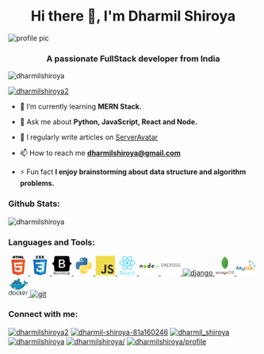 <h1 align="center">Hi there 👋, I'm Dharmil Shiroya</h1>

<img src="https://quotefancy.com/media/wallpaper/3840x2160/1700728-Linus-Torvalds-Quote-Talk-is-cheap-Show-me-the-code.jpg" alt="profile pic" width="1000" height="400" />

<h3 align="center">A passionate FullStack developer from India</h3>

<p align="left"> <img src="https://komarev.com/ghpvc/?username=dharmilshiroya&label=Profile%20views&color=0e75b6&style=flat" alt="dharmilshiroya" /> </p>

<p align="left"> <a href="https://twitter.com/dharmilshiroya2" target="blank"><img src="https://img.shields.io/twitter/follow/dharmilshiroya2?logo=twitter&style=for-the-badge" alt="dharmilshiroya2" /></a> </p>

- 🌱 I’m currently learning **MERN Stack.**

- 💬 Ask me about **Python, JavaScript, React and Node.**

- 📝 I regularly write articles on [ServerAvatar](https://serveravatar.com/deployments)

- 📫 How to reach me **dharmilshiroya@gmail.com**

- ⚡ Fun fact **I enjoy brainstorming about data structure and algorithm problems.**
  
<h3 align="left">Github Stats:</h3>
<p><img align="center" src="https://github-readme-stats.vercel.app/api/top-langs?username=dharmilshiroya&show_icons=true&locale=en&layout=compact" alt="dharmilshiroya" /></p>


<h3 align="left">Languages and Tools:</h3>
<p align="left"> 
<a href="https://www.w3.org/html/" target="_blank" rel="noreferrer"> <img src="https://raw.githubusercontent.com/devicons/devicon/master/icons/html5/html5-original-wordmark.svg" alt="html5" width="40" height="40"/> </a> <a href="https://www.w3schools.com/css/" target="_blank" rel="noreferrer"> <img src="https://raw.githubusercontent.com/devicons/devicon/master/icons/css3/css3-original-wordmark.svg" alt="css3" width="40" height="40"/> </a> <a href="https://getbootstrap.com" target="_blank" rel="noreferrer"> <img src="https://raw.githubusercontent.com/devicons/devicon/master/icons/bootstrap/bootstrap-plain-wordmark.svg" alt="bootstrap" width="40" height="40"/> </a> <a href="https://www.python.org" target="_blank" rel="noreferrer"> <img src="https://raw.githubusercontent.com/devicons/devicon/master/icons/python/python-original.svg" alt="python" width="40" height="40"/> </a> <a href="https://developer.mozilla.org/en-US/docs/Web/JavaScript" target="_blank" rel="noreferrer"> <img src="https://raw.githubusercontent.com/devicons/devicon/master/icons/javascript/javascript-original.svg" alt="javascript" width="40" height="40"/> </a> <a href="https://reactjs.org/" target="_blank" rel="noreferrer"> <img src="https://raw.githubusercontent.com/devicons/devicon/master/icons/react/react-original-wordmark.svg" alt="react" width="40" height="40"/> </a> <a href="https://nodejs.org" target="_blank" rel="noreferrer"> <img src="https://raw.githubusercontent.com/devicons/devicon/master/icons/nodejs/nodejs-original-wordmark.svg" alt="nodejs" width="40" height="40"/> </a> <a href="https://expressjs.com" target="_blank" rel="noreferrer"> <img src="https://raw.githubusercontent.com/devicons/devicon/master/icons/express/express-original-wordmark.svg" alt="express" width="40" height="40"/> </a>  <a href="https://www.djangoproject.com/" target="_blank" rel="noreferrer"> <img src="https://cdn.worldvectorlogo.com/logos/django.svg" alt="django" width="40" height="40"/> </a> <a href="https://www.mongodb.com/" target="_blank" rel="noreferrer"> <img src="https://raw.githubusercontent.com/devicons/devicon/master/icons/mongodb/mongodb-original-wordmark.svg" alt="mongodb" width="40" height="40"/> </a> <a href="https://www.mysql.com/" target="_blank" rel="noreferrer"> <img src="https://raw.githubusercontent.com/devicons/devicon/master/icons/mysql/mysql-original-wordmark.svg" alt="mysql" width="40" height="40"/> </a> <a href="https://www.docker.com/" target="_blank" rel="noreferrer"> <img src="https://raw.githubusercontent.com/devicons/devicon/master/icons/docker/docker-original-wordmark.svg" alt="docker" width="40" height="40"/> </a> <a href="https://git-scm.com/" target="_blank" rel="noreferrer"> <img src="https://www.vectorlogo.zone/logos/git-scm/git-scm-icon.svg" alt="git" width="40" height="40"/> </a> 
</p>


<h3 align="left">Connect with me:</h3>
<p align="left">
<a href="https://twitter.com/dharmilshiroya2" target="blank"><img align="center" src="https://raw.githubusercontent.com/rahuldkjain/github-profile-readme-generator/master/src/images/icons/Social/twitter.svg" alt="dharmilshiroya2" height="30" width="40" /></a>
<a href="https://linkedin.com/in/dharmil-shiroya-81a160246" target="blank"><img align="center" src="https://raw.githubusercontent.com/rahuldkjain/github-profile-readme-generator/master/src/images/icons/Social/linked-in-alt.svg" alt="dharmil-shiroya-81a160246" height="30" width="40" /></a>
<a href="https://instagram.com/dharmil_shiroya" target="blank"><img align="center" src="https://raw.githubusercontent.com/rahuldkjain/github-profile-readme-generator/master/src/images/icons/Social/instagram.svg" alt="dharmil_shiroya" height="30" width="40" /></a>
<a href="https://www.hackerrank.com/dharmilshiroya" target="blank"><img align="center" src="https://raw.githubusercontent.com/rahuldkjain/github-profile-readme-generator/master/src/images/icons/Social/hackerrank.svg" alt="dharmilshiroya" height="30" width="40" /></a>
<a href="https://www.leetcode.com/dharmilshiroya/" target="blank"><img align="center" src="https://raw.githubusercontent.com/rahuldkjain/github-profile-readme-generator/master/src/images/icons/Social/leet-code.svg" alt="dharmilshiroya/" height="30" width="40" /></a>
<a href="https://auth.geeksforgeeks.org/user/dharmilshiroya/profile" target="blank"><img align="center" src="https://raw.githubusercontent.com/rahuldkjain/github-profile-readme-generator/master/src/images/icons/Social/geeks-for-geeks.svg" alt="dharmilshiroya/profile" height="30" width="40" /></a>
</p>



